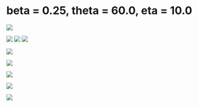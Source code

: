 # beta = 0.25, theta = 60.0, eta = 10.0

![](figures/energy_evolution.png)


![](figures/B_field.png)
![](figures/E_field.png)
![](figures/j_field.png)

![](figures/B_rho_time.png)

![](figures/rho_field.png)

![](figures/pressure_fields.png)

![](figures/temp_f_fields.png)

![](figures/anisotropy.png)